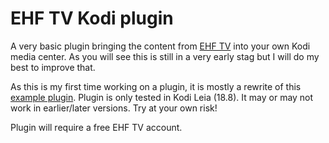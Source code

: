 # EHF TV Kodi plugin

A very basic plugin bringing the content from [EHF TV](https://ehftv.com) into your own Kodi media center. As you will see this is still in a very early stag but I will do my best to improve that.

As this is my first time working on a plugin, it is mostly a rewrite of this [example plugin](https://github.com/romanvm/plugin.video.example). Plugin is only tested in Kodi Leia (18.8). It may or may not work in earlier/later versions. Try at your own risk!

Plugin will require a free EHF TV account.